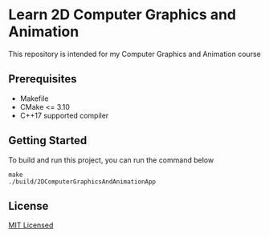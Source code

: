 # Learn 2D Computer Graphics and Animation

This repository is intended for my Computer Graphics and Animation course

## Prerequisites

- Makefile
- CMake <= 3.10
- C++17 supported compiler

## Getting Started

To build and run this project, you can run the command below

```
make
./build/2DComputerGraphicsAndAnimationApp
```

## License

[MIT Licensed](LICENSE)
